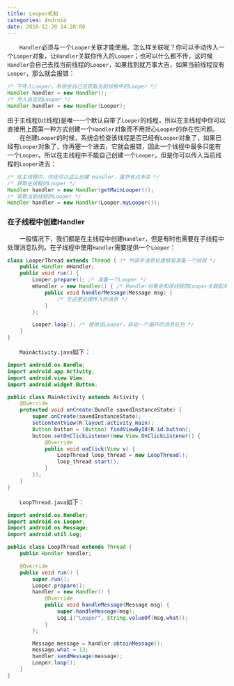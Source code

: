 ```yaml
---
title: Looper机制
categories: Android
date: 2018-12-28 14:28:00
---
```

&emsp;&emsp;`Handler`必须与一个`Looper`关联才能使用。怎么样关联呢？你可以手动传入一个`Looper`对象，让`Handler`关联你传入的`Looper`；也可以什么都不传，这时候`Handler`会自己去找当前线程的`Looper`，如果找到就万事大吉，如果当前线程没有`Looper`，那么就会报错：<!--more-->

``` java
/* 不传入Looper，系统会自己去获取当前线程中的Looper */
Handler handler = new Handler();
/* 传入自定的Looper */
Handler handler = new Handler(Looper);
```

由于主线程(`UI`线程)是唯一一个默认自带了`Looper`的线程，所以在主线程中你可以直接用上面第一种方式创建一个`Handler`对象而不用担心`Looper`的存在性问题。
&emsp;&emsp;在创建`Looper`的时候，系统会检查该线程是否已经有`Looper`对象了，如果已经有`Looper`对象了，你再塞一个进去，它就会报错，因此一个线程中最多只能有一个`Looper`。所以在主线程中不能自己创建一个`Looper`，但是你可以传入当前线程的`Looper`进去：

``` java
/* 在主线程中，你还可以这么创建 Handler，虽然有点多余 */
/* 获取主线程的Looper */
Handler handler = new Handler(getMainLooper());
/* 获取当前线程的Looper */
Handler handler = new Handler(Looper.myLooper());
```

### 在子线程中创建Handler

&emsp;&emsp;一般情况下，我们都是在主线程中创建`Handler`，但是有时也需要在子线程中处理消息队列。在子线程中使用`Handler`需要提供一个`Looper`：

``` java
class LooperThread extends Thread { /* 为异步消息处理框架准备一个线程 */
    public Handler mHandler;
    public void run() {
        Looper.prepare(); /* 准备一个Looper */
        mHandler = new Handler() { /* Handler对象会和该线程的Looper关联起来 */
            public void handlerMessage(Message msg) {
                /* 在这里处理传入的消息 */
            }
        };

        Looper.loop(); /* 使用该Looper，启动一个循环的消息队列 */
    }
}
```

&emsp;&emsp;`MainActivity.java`如下：

``` java
import android.os.Bundle;
import android.app.Activity;
import android.view.View;
import android.widget.Button;

public class MainActivity extends Activity {
    @Override
    protected void onCreate(Bundle savedInstanceState) {
        super.onCreate(savedInstanceState);
        setContentView(R.layout.activity_main);
        Button button = (Button) findViewById(R.id.button);
        button.setOnClickListener(new View.OnClickListener() {
            @Override
            public void onClick(View v) {
                LoopThread loop_thread = new LoopThread();
                loop_thread.start();
            }
        });
    }
}
```

&emsp;&emsp;`LoopThread.java`如下：

``` java
import android.os.Handler;
import android.os.Looper;
import android.os.Message;
import android.util.Log;

public class LoopThread extends Thread {
    public Handler handler;

    @Override
    public void run() {
        super.run();
        Looper.prepare();
        handler = new Handler() {
            @Override
            public void handleMessage(Message msg) {
                super.handleMessage(msg);
                Log.i("Lopper", String.valueOf(msg.what));
            }
        };

        Message message = handler.obtainMessage();
        message.what = 12;
        handler.sendMessage(message);
        Looper.loop();
    }
}
```
